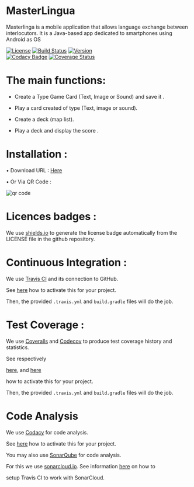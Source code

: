 # MasterLingua

Masterlinga is a mobile application that allows language exchange between interlocutors. It is a Java-based app dedicated to smartphones
using Android as OS

[![License](https://img.shields.io/badge/License-Apache%202.0-blue.svg)](https://opensource.org/licenses/Apache-2.0)
[![Build Status](https://travis-ci.com/AmelieALLIN/MasterLingua.svg?branch=master)](https://travis-ci.com/AmelieALLIN/MasterLingua)
[![Version](https://img.shields.io/github/tag/AmelieALLIN/MasterLingua.svg?label=version&style=flat-square)](build.gradle)<br/>
[![Codacy Badge](https://api.codacy.com/project/badge/Grade/d950f4bc7cb244779eb8b1fd98855f47)](https://www.codacy.com/gh/AmelieALLIN/MasterLingua?utm_source=github.com&amp;utm_medium=referral&amp;utm_content=MasterLingua/MasterLingua&amp;utm_campaign=Badge_Grade)
[![Coverage Status](https://coveralls.io/repos/github/AmelieALLIN/MasterLingua/badge.svg?branch=master)](https://coveralls.io/github/AmelieALLIN/MasterLingua?branch=master)


# The main functions:

 - Create a Type Game Card (Text, Image or Sound) and save it .
  
 - Play a card created of type (Text, image or sound).
  
 - Create a deck (map list).
  
 - Play a deck and display the score .
 
# Installation :

•	Download URL  : [Here](https://github.com/AmelieALLIN/MasterLingua/raw/apk/app-debug.apk)

•      Or Via QR Code :

<img src='https://chart.googleapis.com/chart?cht=qr&chl=https%3A%2F%2Fgithub.com%2FAmelieALLIN%2FMasterLingua%2Fraw%2Fapk%2Fapp-debug.apk&chs=180x180&choe=UTF-8&chld=L|2' alt='qr code'><a href='https://www.qrcode-generator.de/' border='0' style='cursor:default' rel='nofollow'></a>

# Licences badges :

We use [shields.io](https://img.shields.io) to generate the license badge automatically from the LICENSE file in the github repository.


# Continuous Integration :

 We use [Travis CI](https://travis-ci.org/) and its connection to GitHub.
 
 See [here](https://docs.travis-ci.com/user/for-beginners) how to activate this for your project.
 
 Then, the provided ```.travis.yml``` and ```build.gradle``` files will do the job.
    

# Test Coverage :

  We use [Coveralls](https://coveralls.io/) and [Codecov](https://codecov.io/) to produce test coverage history and statistics.
  
  See respectively
  
  [here](https://coveralls.zendesk.com/hc/en-us), and [here](https://github.com/codecov/example-gradle) 
  
  how to activate this for your   project.
  
  Then, the provided ```.travis.yml``` and ```build.gradle``` files will do the job.
  

# Code Analysis

We use [Codacy](https://www.codacy.com) for code analysis.

See [here](https://support.codacy.com/hc/en-us/sections/201760869-Integrations) how to activate this for your project.
	
You may also use [SonarQube](http://www.sonarqube.org/) for code analysis.

For this we use [sonarcloud.io](https://sonarcloud.io). See information [here](https://docs.travis-ci.com/user/sonarcloud/) on how to 

setup Travis CI to work with SonarCloud.





